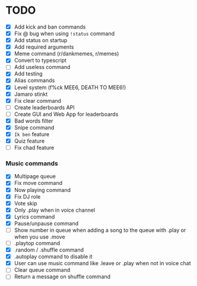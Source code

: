 # TODO

- [x] Add kick and ban commands
- [x] Fix @ bug when using `!status` command
- [x] Add status on startup
- [x] Add required arguments
- [x] Meme command (r/dankmemes, r/memes)
- [x] Convert to typescript
- [ ] Add useless command
- [x] Add testing
- [x] Alias commands
- [x] Level system (f%ck MEE6, DEATH TO MEE6!)
- [x] Jamaro stinkt
- [x] Fix clear command
- [ ] Create leaderboards API
- [ ] Create GUI and Web App for leaderboards
- [x] Bad words filter
- [x] Snipe command
- [x] `Ik ben` feature
- [x] Quiz feature
- [ ] Fix chad feature

### Music commands

- [x] Multipage queue
- [x] Fix move command
- [x] Now playing command
- [x] Fix DJ role
- [x] Vote skip
- [x] Only .play when in voice channel
- [x] Lyrics command
- [x] Pause/unpause command
- [ ] Show number in queue when adding a song to the queue with .play or when you use .move
- [ ] .playtop command
- [x] .random / .shuffle command
- [x] .autoplay command to disable it
- [x] User can use music command like .leave or .play when not in voice chat
- [ ] Clear queue command
- [ ] Return a message on shuffle command
